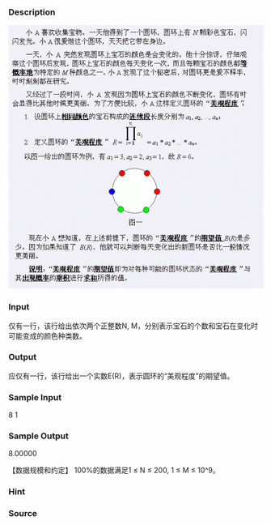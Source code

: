 
### Description
 ![](/images/2201.jpg)

### Input
仅有一行，该行给出依次两个正整数N, M，分别表示宝石的个数和宝石在变化时可能变成的颜色种类数。

### Output
应仅有一行，该行给出一个实数E(R)，表示圆环的“美观程度”的期望值。

### Sample Input
8 1
### Sample Output
8.00000


【数据规模和约定】
	100%的数据满足1 ≤ N ≤ 200, 1 ≤ M ≤ 10^9。

### Hint

### Source
